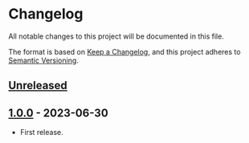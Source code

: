 # Changelog

All notable changes to this project will be documented in this file.

The format is based on [Keep a Changelog](https://keepachangelog.com/en/1.0.0/),
and this project adheres to [Semantic Versioning](https://semver.org/spec/v2.0.0.html).

## [Unreleased]

## [1.0.0] - 2023-06-30

- First release.

[unreleased]: https://github.com/pronamic/wp-pronamic-woocommerce-gateway-order-button-text-setting/compare/v1.0.0...HEAD
[1.0.0]: https://github.com/pronamic/wp-pronamic-woocommerce-gateway-order-button-text-setting/releases/tag/v0.0.1
